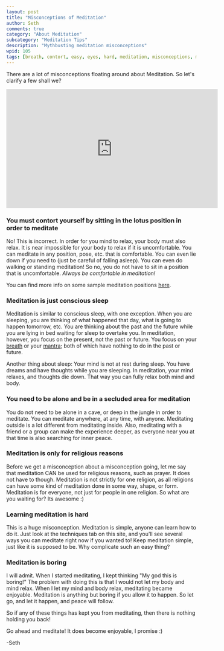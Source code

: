 ```yaml
---
layout: post
title: "Misconceptions of Meditation"
author: Seth
comments: true
category: "About Meditation"
subcategory: "Meditation Tips"
description: "Mythbusting meditation misconceptions"
wpid: 105
tags: [breath, contort, easy, eyes, hard, meditation, misconceptions, mythbusting, religion, video, YouTube]
---
```


There are a lot of misconceptions floating around about Meditation. So let's clarify a few shall we?

<!--more-->

<iframe width="560" height="315" src="https://www.youtube.com/embed/QcxkAzhcokc" frameborder="0" allowfullscreen></iframe>

### You must contort yourself by sitting in the lotus position in order to meditate

No! This is incorrect. In order for you mind to relax, your body must also relax. It is near impossible for your body to relax if it is uncomfortable. You can meditate in any position, pose, etc. that is comfortable. You can even lie down if you need to (just be careful of falling asleep). You can even do walking or standing meditation! So no, you do not have to sit in a position that is uncomfortable. _Always be comfortable in meditation!_

You can find more info on some sample meditation positions [here](/posts/about-meditation/meditation-tips/meditation-postures/).

### Meditation is just conscious sleep

Meditation is similar to conscious sleep, with one exception. When you are sleeping, you are thinking of what happened that day, what is going to happen tomorrow, etc. You are thinking about the past and the future while you are lying in bed waiting for sleep to overtake you. In meditation, however, you focus on the present, not the past or future. You focus on your [breath](/posts/about-meditation/meditation-techniques/focusing-on-the-breath) or your [mantra](/posts/about-meditation/meditation-techniques/mantra-meditation); both of which have nothing to do in the past or future.

Another thing about sleep: Your mind is not at rest during sleep. You have dreams and have thoughts while you are sleeping. In meditation, your mind relaxes, and thoughts die down. That way you can fully relax both mind and body.

### You need to be alone and be in a secluded area for meditation

You do not need to be alone in a cave, or deep in the jungle in order to meditate. You can meditate anywhere, at any time, with anyone. Meditating outside is a lot different from meditating inside. Also, meditating with a friend or a group can make the experience deeper, as everyone near you at that time is also searching for inner peace.

### Meditation is only for religious reasons

Before we get a misconception about a misconception going, let me say that meditation CAN be used for religious reasons, such as prayer. It does not have to though. Meditation is not strictly for one religion, as all religions can have some kind of meditation done in some way, shape, or form. Meditation is for everyone, not just for people in one religion. So what are you waiting for? Its awesome :)

### Learning meditation is hard

This is a huge misconception. Meditation is simple, anyone can learn how to do it. Just look at the techniques tab on this site, and you'll see several ways you can meditate right now if you wanted to! Keep meditation simple, just like it is supposed to be. Why complicate such an easy thing?

### Meditation is boring

I will admit. When I started meditating, I kept thinking "My god this is boring!" The problem with doing this is that I would not let my body and mind relax. When I let my mind and body relax, meditating became enjoyable. Meditation is anything but boring if you allow it to happen. So let go, and let it happen, and peace will follow.

So if any of these things has kept you from meditating, then there is nothing holding you back!

Go ahead and meditate! It does become enjoyable, I promise :)

-Seth

